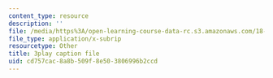 ```yaml
---
content_type: resource
description: ''
file: /media/https%3A/open-learning-course-data-rc.s3.amazonaws.com/18-085-computational-science-and-engineering-i-fall-2008/cd757cac8a8b509f8e503806996b2ccd_oZnCOIbesiA.vtt
file_type: application/x-subrip
resourcetype: Other
title: 3play caption file
uid: cd757cac-8a8b-509f-8e50-3806996b2ccd
---
```

